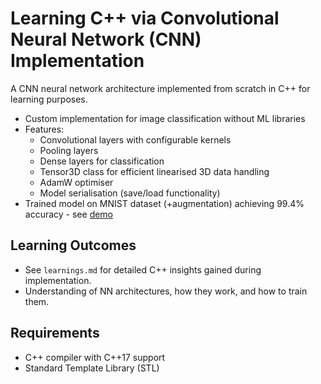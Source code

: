 # Learning C++ via Convolutional Neural Network (CNN) Implementation

A CNN neural network architecture implemented from scratch in C++ for learning purposes.

- Custom implementation for image classification without ML libraries
- Features:
  - Convolutional layers with configurable kernels
  - Pooling layers
  - Dense layers for classification
  - Tensor3D class for efficient linearised 3D data handling
  - AdamW optimiser
  - Model serialisation (save/load functionality)
- Trained model on MNIST dataset (+augmentation) achieving 99.4% accuracy - see [demo](https://maxkendall.com/cnn_demo/)

## Learning Outcomes
- See `learnings.md` for detailed C++ insights gained during implementation.
- Understanding of NN architectures, how they work, and how to train them.

## Requirements
- C++ compiler with C++17 support
- Standard Template Library (STL)


